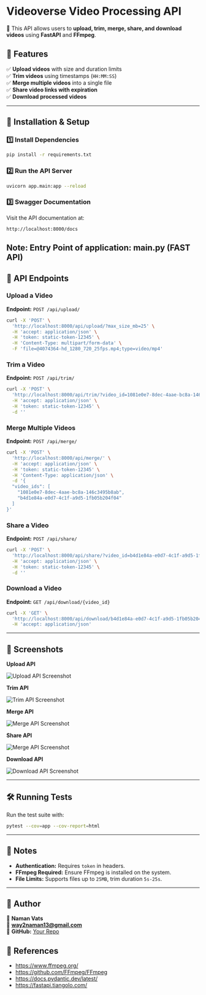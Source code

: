 # Videoverse Video Processing API
🚀 This API allows users to **upload, trim, merge, share, and download videos** using **FastAPI** and **FFmpeg**.

## 📌 Features
✅ **Upload videos** with size and duration limits  
✅ **Trim videos** using timestamps (`HH:MM:SS`)  
✅ **Merge multiple videos** into a single file  
✅ **Share video links with expiration**  
✅ **Download processed videos**  

---

## 🔧 Installation & Setup
### **1️⃣ Install Dependencies**
```sh
pip install -r requirements.txt
```

### **2️⃣ Run the API Server**
```sh
uvicorn app.main:app --reload
```

### **3️⃣ Swagger Documentation**
Visit the API documentation at:
```
http://localhost:8000/docs
```
Note: Entry Point of application: main.py (FAST API)
---

## 📖 API Endpoints

### **Upload a Video**
**Endpoint:** `POST /api/upload/`  
```sh
curl -X 'POST' \
  'http://localhost:8000/api/upload/?max_size_mb=25' \
  -H 'accept: application/json' \
  -H 'token: static-token-12345' \
  -H 'Content-Type: multipart/form-data' \
  -F 'file=@4074364-hd_1280_720_25fps.mp4;type=video/mp4'
```

### **Trim a Video**
**Endpoint:** `POST /api/trim/`  
```sh
curl -X 'POST' \
  'http://localhost:8000/api/trim/?video_id=1081e0e7-8dec-4aae-bc8a-146c3495b8ab&start_time=00%3A00%3A02&end_time=00%3A00%3A13' \
  -H 'accept: application/json' \
  -H 'token: static-token-12345' \
  -d ''
```

### **Merge Multiple Videos**
**Endpoint:** `POST /api/merge/`  
```sh
curl -X 'POST' \
  'http://localhost:8000/api/merge/' \
  -H 'accept: application/json' \
  -H 'token: static-token-12345' \
  -H 'Content-Type: application/json' \
  -d '{
  "video_ids": [
    "1081e0e7-8dec-4aae-bc8a-146c3495b8ab",
    "b4d1e84a-e0d7-4c1f-a9d5-1fb05b204f04"
  ]
}'
```

### **Share a Video**
**Endpoint:** `POST /api/share/`  
```sh
curl -X 'POST' \
  'http://localhost:8000/api/share/?video_id=b4d1e84a-e0d7-4c1f-a9d5-1fb05b204f04&expiry_minutes=5' \
  -H 'accept: application/json' \
  -H 'token: static-token-12345' \
  -d ''
```

### **Download a Video**
**Endpoint:** `GET /api/download/{video_id}`  
```sh
curl -X 'GET' \
  'http://localhost:8000/api/download/b4d1e84a-e0d7-4c1f-a9d5-1fb05b204f04' \
  -H 'accept: application/json'
```

---

## 📸 Screenshots

**Upload API**

![Upload API Screenshot](Screenshots/upload_api.png)

**Trim API**

![Trim API Screenshot](Screenshots/trim_api.png)

**Merge API**

![Merge API Screenshot](Screenshots/merge_api.png)

**Share API**

![Merge API Screenshot](Screenshots/share_api.png)

**Download API**

![Download API Screenshot](Screenshots/download_api.png)




---

## 🛠️ Running Tests
Run the test suite with:
```sh
pytest --cov=app --cov-report=html
```

---

## 📝 Notes
- **Authentication:** Requires `token` in headers.
- **FFmpeg Required:** Ensure FFmpeg is installed on the system.
- **File Limits:** Supports files up to `25MB`, trim duration `5s-25s`.

---

## 📌 Author
👤 **Naman Vats**  
📧 **way2naman13@gmail.com**  
📍 **GitHub:** [Your Repo](https://github.com/your-repo)

## 📖 References
- https://www.ffmpeg.org/
- https://github.com/FFmpeg/FFmpeg
- https://docs.pydantic.dev/latest/
- https://fastapi.tiangolo.com/